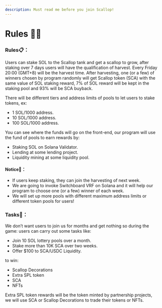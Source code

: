 ```yaml
---
description: Must read me before you join Scallop!
---
```


# Rules 👩‍🏫

### Rules📋**：**

Users can stake SOL to the Scallop tank and get a scallop to grow, after staking over 7 days users will have the qualification of harvest. Every Friday 20:00 \(GMT+8\) will be the harvest time. After harvesting, one \(or a few\) of winners chosen by program randomly will get Scallop token \(SCA\) with the same value of SOL staking reward, 7% of SOL reward will be kept in the staking pool and 93% will be SCA buyback.

There will be different tiers and address limits of pools to let users to stake tokens, ex:

* 1 SOL/1000 address.
* 10 SOL/1000 address.
* 100 SOL/1000 address.

You can see where the funds will go on the front-end, our program will use the fund of pools to earn rewards by:

* Staking SOL on Solana Validator.
* Lending at some lending project.
* Liquidity mining at some liquidity pool.

#### Notice🔎**：**

* If users keep staking, they can join the harvesting of next week.
* We are going to invoke Switchboard VRF on Solana and it will help our program to choose one \(or a few\) winner of each week. 
* We will set up more pools with different maximum address limits or different token pools for users!

### **Tasks**🏅**：**



We don’t want users to join us for months and get nothing so during the game: users can carry out some tasks like:

* Join 10 SOL lottery pools over a month.
* Stake more than 10K SCA over two weeks.
* Offer $100 to SCA/USDC Liquidity.



to win:

* Scallop Decorations
* Extra SPL token
* SCA
* NFTs





Extra SPL token rewards will be the token minted by partnership projects, we will use SCA or Scallop Decorations to trade their tokens or NFTs.



  




